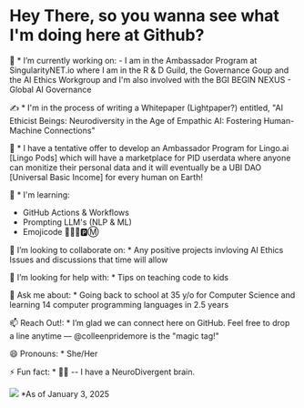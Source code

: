 
# Hey There, so you wanna see what I'm doing here at Github?
🔭 * I’m currently working on: - I am in the Ambassador Program at SingularityNET.io where I am in the R & D Guild, the Governance Goup and the AI Ethics Workgroup and I'm also involved with the BGI BEGIN NEXUS - Global AI Governance

✍️ * I'm in the process of writing a Whitepaper (Lightpaper?) entitled, "AI Ethicist Beings: Neurodiversity in the Age of Empathic AI: Fostering Human-Machine Connections"

🍏 * I have a tentative offer to develop an Ambassador Program for Lingo.ai [Lingo Pods] which will have a marketplace for PID userdata where anyone can monitize their personal data and it will eventually be a UBI DAO [Universal Basic Income] for every human on Earth!

🌱 * I'm learning: 
* GitHub Actions & Workflows
* Prompting LLM's (NLP & ML)
* Emojicode 👩‍✈️♊🅿️Ⓜ️

👯 I’m looking to collaborate on: * Any positive projects invloving AI Ethics Issues and discussions that time will allow

🤔 I’m looking for help with: * Tips on teaching code to kids

💬 Ask me about: * Going back to school at 35 y/o for Computer Science and learning 14 computer programming languages in 2.5 years

📫 Reach Out!: * I’m glad we can connect here on GitHub. Feel free to drop a line anytime — @colleenpridemore is the "magic tag!"

😄 Pronouns: * She/Her

⚡ Fun fact: * :woman_facepalming: -- I have a NeuroDivergent brain.


 ![](https://komarev.com/ghpvc/?username=colleenpridemore&color=blueviolet)   *As of January 3, 2025

